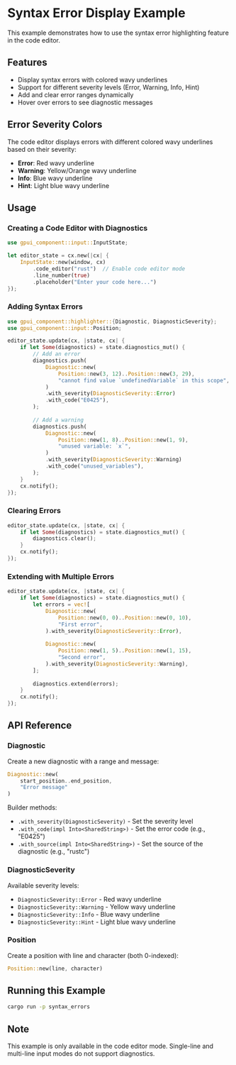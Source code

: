 # Syntax Error Display Example

This example demonstrates how to use the syntax error highlighting feature in the code editor.

## Features

- Display syntax errors with colored wavy underlines
- Support for different severity levels (Error, Warning, Info, Hint)
- Add and clear error ranges dynamically
- Hover over errors to see diagnostic messages

## Error Severity Colors

The code editor displays errors with different colored wavy underlines based on their severity:

- **Error**: Red wavy underline
- **Warning**: Yellow/Orange wavy underline  
- **Info**: Blue wavy underline
- **Hint**: Light blue wavy underline

## Usage

### Creating a Code Editor with Diagnostics

```rust
use gpui_component::input::InputState;

let editor_state = cx.new(|cx| {
    InputState::new(window, cx)
        .code_editor("rust")  // Enable code editor mode
        .line_number(true)
        .placeholder("Enter your code here...")
});
```

### Adding Syntax Errors

```rust
use gpui_component::highlighter::{Diagnostic, DiagnosticSeverity};
use gpui_component::input::Position;

editor_state.update(cx, |state, cx| {
    if let Some(diagnostics) = state.diagnostics_mut() {
        // Add an error
        diagnostics.push(
            Diagnostic::new(
                Position::new(3, 12)..Position::new(3, 29),
                "cannot find value `undefinedVariable` in this scope",
            )
            .with_severity(DiagnosticSeverity::Error)
            .with_code("E0425"),
        );
        
        // Add a warning
        diagnostics.push(
            Diagnostic::new(
                Position::new(1, 8)..Position::new(1, 9),
                "unused variable: `x`",
            )
            .with_severity(DiagnosticSeverity::Warning)
            .with_code("unused_variables"),
        );
    }
    cx.notify();
});
```

### Clearing Errors

```rust
editor_state.update(cx, |state, cx| {
    if let Some(diagnostics) = state.diagnostics_mut() {
        diagnostics.clear();
    }
    cx.notify();
});
```

### Extending with Multiple Errors

```rust
editor_state.update(cx, |state, cx| {
    if let Some(diagnostics) = state.diagnostics_mut() {
        let errors = vec![
            Diagnostic::new(
                Position::new(0, 0)..Position::new(0, 10),
                "First error",
            ).with_severity(DiagnosticSeverity::Error),
            
            Diagnostic::new(
                Position::new(1, 5)..Position::new(1, 15),
                "Second error",
            ).with_severity(DiagnosticSeverity::Warning),
        ];
        
        diagnostics.extend(errors);
    }
    cx.notify();
});
```

## API Reference

### Diagnostic

Create a new diagnostic with a range and message:

```rust
Diagnostic::new(
    start_position..end_position,
    "Error message"
)
```

Builder methods:
- `.with_severity(DiagnosticSeverity)` - Set the severity level
- `.with_code(impl Into<SharedString>)` - Set the error code (e.g., "E0425")
- `.with_source(impl Into<SharedString>)` - Set the source of the diagnostic (e.g., "rustc")

### DiagnosticSeverity

Available severity levels:
- `DiagnosticSeverity::Error` - Red wavy underline
- `DiagnosticSeverity::Warning` - Yellow wavy underline
- `DiagnosticSeverity::Info` - Blue wavy underline
- `DiagnosticSeverity::Hint` - Light blue wavy underline

### Position

Create a position with line and character (both 0-indexed):

```rust
Position::new(line, character)
```

## Running this Example

```bash
cargo run -p syntax_errors
```

## Note

This example is only available in the code editor mode. Single-line and multi-line input modes do not support diagnostics.
